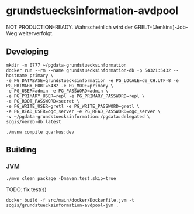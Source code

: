 # grundstuecksinformation-avdpool

NOT PRODUCTION-READY. Wahrscheinlich wird der GRELT-(Jenkins)-Job-Weg weiterverfolgt. 

## Developing

```
mkdir -m 0777 ~/pgdata-grundstuecksinformation
docker run --rm --name grundstuecksinformation-db -p 54321:5432 --hostname primary \
-e PG_DATABASE=grundstuecksinformation -e PG_LOCALE=de_CH.UTF-8 -e PG_PRIMARY_PORT=5432 -e PG_MODE=primary \
-e PG_USER=admin -e PG_PASSWORD=admin \
-e PG_PRIMARY_USER=repl -e PG_PRIMARY_PASSWORD=repl \
-e PG_ROOT_PASSWORD=secret \
-e PG_WRITE_USER=gretl -e PG_WRITE_PASSWORD=gretl \
-e PG_READ_USER=ogc_server -e PG_READ_PASSWORD=ogc_server \
-v ~/pgdata-grundstuecksinformation:/pgdata:delegated \
sogis/oereb-db:latest
```

```
./mvnw compile quarkus:dev
```

## Building

### JVM

```
./mwn clean package -Dmaven.test.skip=true
```

TODO: fix test(s)

```
docker build -f src/main/docker/Dockerfile.jvm -t sogis/grundstuecksinformation-avdpool-jvm .
```
